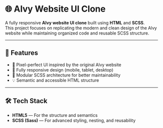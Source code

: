 # 🌐 Alvy Website UI Clone

A fully responsive **Alvy website UI clone** built using **HTML** and **SCSS**.  
This project focuses on replicating the modern and clean design of the Alvy website while maintaining organized code and reusable SCSS structure.

---

## 🚀 Features

- 🎨 Pixel-perfect UI inspired by the original Alvy website  
- 📱 Fully responsive design (mobile, tablet, desktop)  
- 🧩 Modular SCSS architecture for better maintainability  
- 💡 Semantic and accessible HTML structure  

---

## 🛠️ Tech Stack

- **HTML5** — For the structure and semantics  
- **SCSS (Sass)** — For advanced styling, nesting, and reusability  
